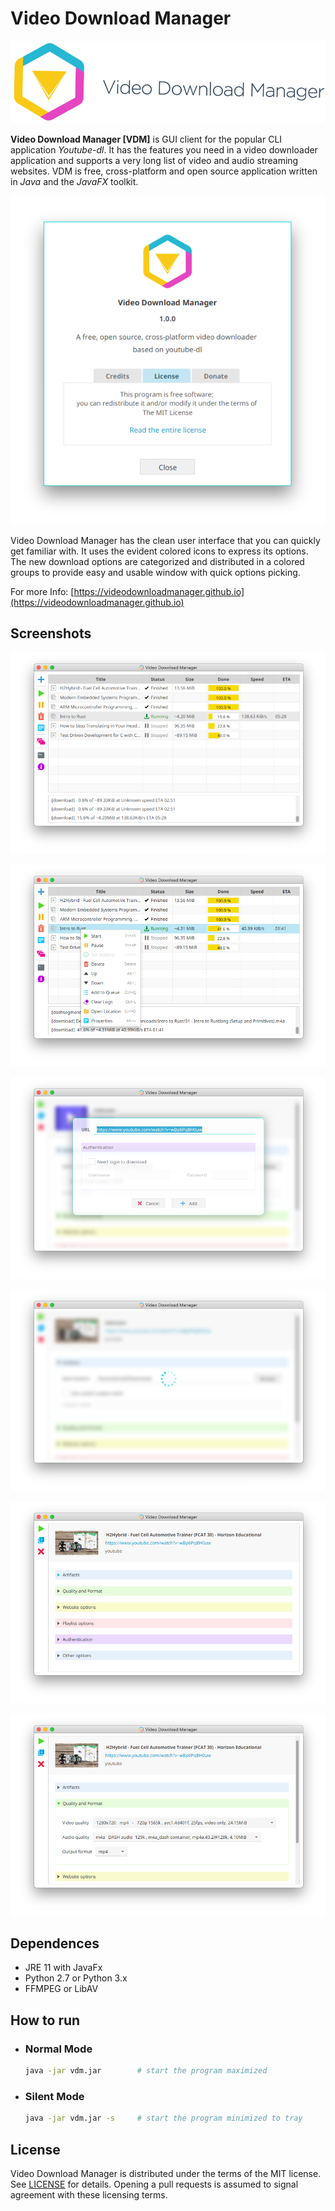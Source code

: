 # Video Download Manager

![VDM Logo](assets/logo-wide.png)

**Video Download Manager [VDM]** is GUI client for the popular CLI application *Youtube-dl*. It has the features you need in a video downloader application and supports a very long list of video and audio streaming websites. VDM is free, cross-platform and open source application written in *Java* and the *JavaFX* toolkit.

![About](assets/screenshot-1.png)

Video Download Manager has the clean user interface that you can quickly get familiar with. It uses the evident colored icons to express its options. The new download options are categorized and distributed in a colored groups to provide easy and usable window with quick options picking.



For more Info:
[https://videodownloadmanager.github.io](https://videodownloadmanager.github.io)



## Screenshots

![home window](assets/screenshot-2.png)

![menu](assets/screenshot-7.png)

![add new download](assets/screenshot-3.png)

![loading download info](assets/screenshot-4.png)

![new download options](assets/screenshot-5.png)

![select quality and format](assets/screenshot-6.png)



## Dependences

- JRE 11 with JavaFx
- Python 2.7 or Python 3.x
- FFMPEG or LibAV



## How to run

- ### Normal Mode

  ```bash
  java -jar vdm.jar        # start the program maximized
  ```

- ### Silent Mode

  ```bash
  java -jar vdm.jar -s     # start the program minimized to tray
  ```



## License

Video Download Manager is distributed under the terms of the MIT license. See [LICENSE](LICENSE) for details. Opening a pull requests is assumed to signal agreement with these licensing terms.